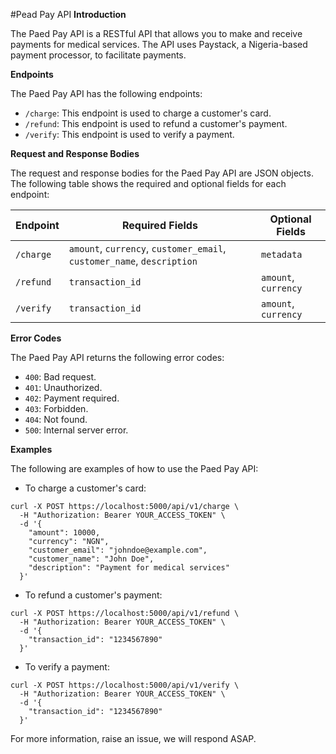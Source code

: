 #Pead Pay API
**Introduction**

The Paed Pay API is a RESTful API that allows you to make and receive payments for medical services. The API uses Paystack, a Nigeria-based payment processor, to facilitate payments.

**Endpoints**

The Paed Pay API has the following endpoints:

- `/charge`: This endpoint is used to charge a customer's card.
- `/refund`: This endpoint is used to refund a customer's payment.
- `/verify`: This endpoint is used to verify a payment.

**Request and Response Bodies**

The request and response bodies for the Paed Pay API are JSON objects. The following table shows the required and optional fields for each endpoint:

| Endpoint   | Required Fields                            | Optional Fields |
|------------|--------------------------------------------|-----------------|
| `/charge`  | `amount`, `currency`, `customer_email`, `customer_name`, `description` | `metadata`      |
| `/refund`  | `transaction_id`                           | `amount`, `currency`      |
| `/verify`  | `transaction_id`                           | `amount`, `currency`      |

**Error Codes**

The Paed Pay API returns the following error codes:

- `400`: Bad request.
- `401`: Unauthorized.
- `402`: Payment required.
- `403`: Forbidden.
- `404`: Not found.
- `500`: Internal server error.

**Examples**

The following are examples of how to use the Paed Pay API:

- To charge a customer's card:

```shell
curl -X POST https://localhost:5000/api/v1/charge \
  -H "Authorization: Bearer YOUR_ACCESS_TOKEN" \
  -d '{
    "amount": 10000,
    "currency": "NGN",
    "customer_email": "johndoe@example.com",
    "customer_name": "John Doe",
    "description": "Payment for medical services"
  }'
```

- To refund a customer's payment:

```shell
curl -X POST https://localhost:5000/api/v1/refund \
  -H "Authorization: Bearer YOUR_ACCESS_TOKEN" \
  -d '{
    "transaction_id": "1234567890"
  }'
```

- To verify a payment:

```shell
curl -X POST https://localhost:5000/api/v1/verify \
  -H "Authorization: Bearer YOUR_ACCESS_TOKEN" \
  -d '{
    "transaction_id": "1234567890"
  }'
```

For more information, raise an issue, we will respond ASAP.

